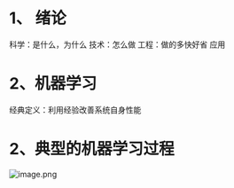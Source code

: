 
# 1、 绪论

科学：是什么，为什么
技术：怎么做
工程：做的多快好省
应用

# 2、机器学习
经典定义：利用经验改善系统自身性能


# 2、典型的机器学习过程


![image.png](https://yancey-note-img.oss-cn-beijing.aliyuncs.com/20250303131918.png)
